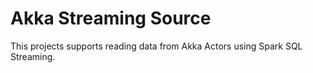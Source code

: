 
# Akka Streaming Source

This projects supports reading data from Akka Actors using Spark SQL Streaming.